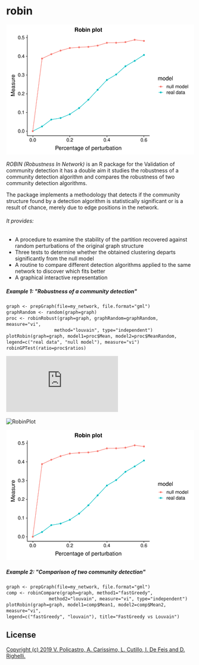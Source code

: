 # robin
<img src="https://github.com/ValeriaPolicastro/robin/blob/master/R/Figure_Paper_files/figure-latex/unnamed-chunk-1-1.pdf" title="RobinPlot" alt="RobinPlot"></a>

<!-- [!["RobinPlot"]("https://github.com/ValeriaPolicastro/robin/blob/master/R/Figure_Paper_files/figure-latex/unnamed-chunk-1-1.pdf")]-->


*ROBIN (Robustness In Network)* is an R package for the Validation of community detection it has a double aim it studies the robustness of a community detection algorithm and compares the robustness of two community detection algorithms. 

The package implements a methodology that detects if the community structure 
found by a detection algorithm is statistically significant or is a result 
of chance, merely due to edge positions in the network.

###### It provides:
* A procedure to examine the stability of the partition recovered against random 
perturbations of the original graph structure
* Three tests to determine whether the obtained clustering departs significantly 
from the null model
* A routine to compare different detection algorithms applied to the same 
network to discover which fits better
* A graphical interactive representation


##### Example 1: "Robustness of a community detection"
```{r}
graph <- prepGraph(file=my_network, file.format="gml")
graphRandom <- random(graph=graph)
proc <- robinRobust(graph=graph, graphRandom=graphRandom, measure="vi", 
                  method="louvain", type="independent")               
plotRobin(graph=graph, model1=proc$Mean, model2=proc$MeanRandom, 
legend=c("real data", "null model"), measure="vi")
robinGPTest(ratio=proc$ratios)
```
[![INSERT YOUR GRAPHIC HERE](https://github.com/ValeriaPolicastro/robin/blob/master/R/Figure_Paper_files/figure-latex/unnamed-chunk-1-1.pdf)]()

![RobinPlot]("https://github.com/ValeriaPolicastro/robin/blob/master/R/Figure_Paper_files/figure-latex/unnamed-chunk-1-1.pdf")

<img src="https://github.com/ValeriaPolicastro/robin/blob/master/R/Figure_Paper_files/figure-latex/unnamed-chunk-1-1.pdf"/>


##### Example 2: "Comparison of two community detection"
```{r}
graph <- prepGraph(file=my_network, file.format="gml")
comp <- robinCompare(graph=graph, method1="fastGreedy",
                method2="louvain", measure="vi", type="independent")                
plotRobin(graph=graph, model1=comp$Mean1, model2=comp$Mean2, measure="vi", 
legend=c("fastGreedy", "louvain"), title="FastGreedy vs Louvain")
```
## License
[Copyright (c) 2019 V. Policastro,  A. Carissimo, L. Cutillo, I. De Feis and D. Righelli.](https://github.com/ValeriaPolicastro/robin/blob/master/LICENCE)

